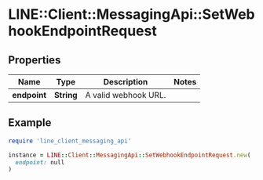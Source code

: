 # LINE::Client::MessagingApi::SetWebhookEndpointRequest

## Properties

| Name | Type | Description | Notes |
| ---- | ---- | ----------- | ----- |
| **endpoint** | **String** | A valid webhook URL. |  |

## Example

```ruby
require 'line_client_messaging_api'

instance = LINE::Client::MessagingApi::SetWebhookEndpointRequest.new(
  endpoint: null
)
```

